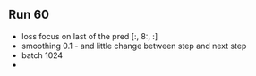 ## Run 60

* loss focus on last of the pred [:, 8:, :]
* smoothing 0.1 - and little change between step and next step
* batch 1024
* 
